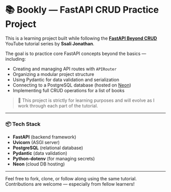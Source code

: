 # 📚 Bookly — FastAPI CRUD Practice Project

This is a learning project built while following the [**FastAPI Beyond CRUD**](https://www.youtube.com/playlist?list=PLEt8Tae2spYnHy378vMlPH--87cfeh33P) YouTube tutorial series by **Ssali Jonathan**.

The goal is to practice core FastAPI concepts beyond the basics — including:
- Creating and managing API routes with `APIRouter`
- Organizing a modular project structure
- Using Pydantic for data validation and serialization
- Connecting to a PostgreSQL database (hosted on [Neon](https://neon.tech/))
- Implementing full CRUD operations for a list of books

> 🔧 This project is strictly for learning purposes and will evolve as I work through each part of the tutorial.

---

### 📦 Tech Stack

- **FastAPI** (backend framework)
- **Uvicorn** (ASGI server)
- **PostgreSQL** (relational database)
- **Pydantic** (data validation)
- **Python-dotenv** (for managing secrets)
- **Neon** (cloud DB hosting)

---

Feel free to fork, clone, or follow along using the same tutorial. Contributions are welcome — especially from fellow learners!
